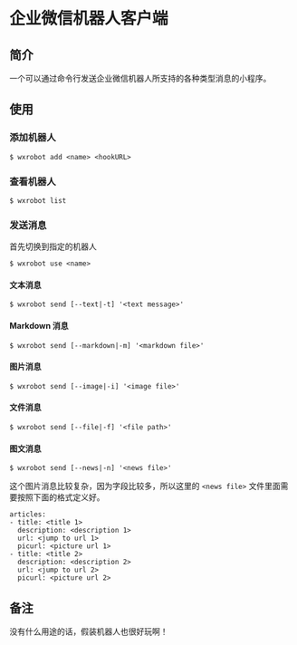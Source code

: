# 企业微信机器人客户端

## 简介

一个可以通过命令行发送企业微信机器人所支持的各种类型消息的小程序。

## 使用

### 添加机器人

```
$ wxrobot add <name> <hookURL>
```

### 查看机器人
```
$ wxrobot list
```

### 发送消息

首先切换到指定的机器人

```
$ wxrobot use <name>
```

#### 文本消息

```
$ wxrobot send [--text|-t] '<text message>'
```
#### Markdown 消息

```
$ wxrobot send [--markdown|-m] '<markdown file>'
```

#### 图片消息

```
$ wxrobot send [--image|-i] '<image file>'
```

#### 文件消息

```
$ wxrobot send [--file|-f] '<file path>'
```

#### 图文消息

```
$ wxrobot send [--news|-n] '<news file>'
```

这个图片消息比较复杂，因为字段比较多，所以这里的 `<news file>` 文件里面需要按照下面的格式定义好。

```
articles:
- title: <title 1>
  description: <description 1>
  url: <jump to url 1>
  picurl: <picture url 1>
- title: <title 2>
  description: <description 2>
  url: <jump to url 2>
  picurl: <picture url 2>
```

## 备注

没有什么用途的话，假装机器人也很好玩啊！